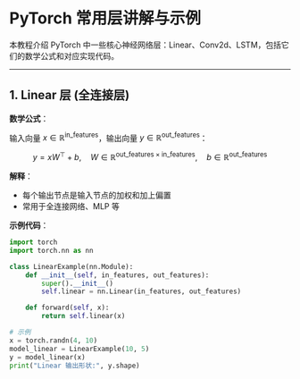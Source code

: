 # PyTorch 常用层讲解与示例

本教程介绍 PyTorch 中一些核心神经网络层：Linear、Conv2d、LSTM，包括它们的数学公式和对应实现代码。

---

## 1. Linear 层 (全连接层)

**数学公式**：

输入向量 $x \in \mathbb{R}^{\text{in\_features}}$，输出向量 $y \in \mathbb{R}^{\text{out\_features}}$：

$$
y = x W^\top + b, \quad W \in \mathbb{R}^{\text{out\_features} \times \text{in\_features}}, \quad b \in \mathbb{R}^{\text{out\_features}}
$$

**解释**：

- 每个输出节点是输入节点的加权和加上偏置  
- 常用于全连接网络、MLP 等

**示例代码**：

```python
import torch
import torch.nn as nn

class LinearExample(nn.Module):
    def __init__(self, in_features, out_features):
        super().__init__()
        self.linear = nn.Linear(in_features, out_features)

    def forward(self, x):
        return self.linear(x)

# 示例
x = torch.randn(4, 10)
model_linear = LinearExample(10, 5)
y = model_linear(x)
print("Linear 输出形状:", y.shape)
